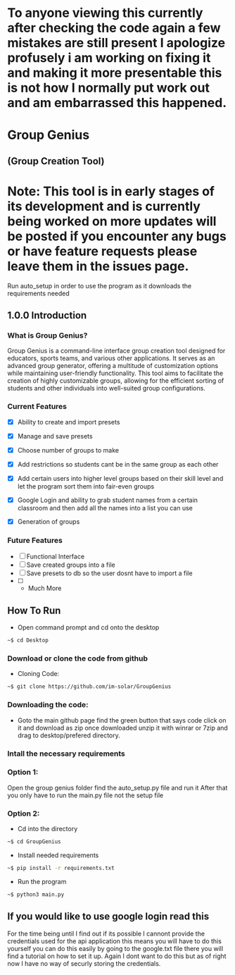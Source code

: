 # To anyone viewing this currently after checking the code again a few mistakes are still present I apologize profusely i am working on fixing it and making it more presentable this is not how I normally put work out and am embarrassed this happened.
# Group Genius
## (Group Creation Tool)


# Note: This tool is in early stages of its development and is currently being worked on more updates will be posted if you encounter any bugs or have feature requests please leave them in the issues page.
Run auto_setup in order to use the program as it downloads the requirements needed

## 1.0.0 Introduction
### What is Group Genius?
Group Genius is a command-line interface group creation tool designed for educators, sports teams, and various other applications. It serves as an advanced group generator, offering a multitude of customization options while maintaining user-friendly functionality.
This tool aims to facilitate the creation of highly customizable groups, allowing for the efficient sorting of students and other individuals into well-suited group configurations.

### Current Features
- [x] Ability to create and import presets
- [x] Manage and save presets
- [x] Choose number of groups to make
- [x] Add restrictions so students cant be in the same group as each other
- [x] Add certain users into higher level groups based on their skill level and let the program sort them into fair-even groups
- [x] Google Login and ability to grab student names from a certain classroom and then add all the names into a list you can use
- [x] Generation of groups


### Future Features
- [ ] Functional Interface
- [ ] Save created groups into a file
- [ ] Save presets to db so the user dosnt have to import a file
- [ ] + Much More

## How To Run
- Open command prompt and cd onto the desktop
```bash
~$ cd Desktop
```

### Download or clone the code from github
- Cloning Code:
```bash
~$ git clone https://github.com/im-solar/GroupGenius
```
### Downloading the code:
- Goto the main github page find the green button that says code click on it and download as zip once downloaded unzip it with winrar or 7zip and drag to desktop/prefered directory.

### Intall the necessary requirements
### Option 1:
Open the group genius folder find the auto_setup.py file and run it
After that you only have to run the main.py file not the setup file

### Option 2:
- Cd into the directory
```bash
~$ cd GroupGenius
```

- Install needed requirements
```bash
~$ pip install -r requirements.txt
```
- Run the program
```bash
~$ python3 main.py
```

## If you would like to use google login read this
For the time being until I find out if its possible I cannont provide the credentials used for the api application this means you will have to do this yourself you can do this easily by going to the google.txt file there you will find a tutorial on how to set it up. Again I dont want to do this but as of right now I have no way of securly storing the credentials.
